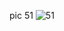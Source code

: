 pic 51
![51](https://github.com/thunderdbolt/first_page_pics/assets/135745865/eb74d101-c6d8-4dc7-9ce5-fa791593ddbf)
